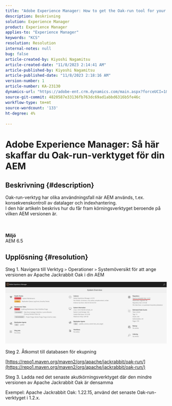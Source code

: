 ```yaml
---
title: "Adobe Experience Manager: How to get the Oak-run tool for your AEM version"
description: Beskrivning
solution: Experience Manager
product: Experience Manager
applies-to: "Experience Manager"
keywords: "KCS"
resolution: Resolution
internal-notes: null
bug: false
article-created-by: Kiyoshi Nagamitsu
article-created-date: "11/8/2023 2:14:41 AM"
article-published-by: Kiyoshi Nagamitsu
article-published-date: "11/8/2023 2:18:16 AM"
version-number: 1
article-number: KA-23130
dynamics-url: "https://adobe-ent.crm.dynamics.com/main.aspx?forceUCI=1&pagetype=entityrecord&etn=knowledgearticle&id=39bd448d-dc7d-ee11-8179-6045bd006a22"
source-git-commit: 4820587e33136fb763dc69ad1abbd6316b5fe46c
workflow-type: tm+mt
source-wordcount: '133'
ht-degree: 4%

---
```


# Adobe Experience Manager: Så här skaffar du Oak-run-verktyget för din AEM

## Beskrivning {#description}

Oak-run-verktyg har olika användningsfall när AEM används, t.ex. konsekvenskontroll av datalager och indexhantering.
<br>I den här artikeln beskrivs hur du får fram körningsverktyget beroende på vilken AEM versionen är.
<br> <br><br><br>
<b>Miljö</b>
<br>AEM 6.5

## Upplösning {#resolution}


Steg 1. Navigera till Verktyg `>`  Operationer `>`  Systemöversikt för att ange versionen av Apache Jackrabbit Oak i din AEM

![](assets/9c19e0e0-dc7d-ee11-8179-6045bd006a22.png)

Steg 2. Åtkomst till databasen för ekupning

[https://repo1.maven.org/maven2/org/apache/jackrabbit/oak-run/](https://repo1.maven.org/maven2/org/apache/jackrabbit/oak-run/)

Steg 3. Ladda ned det senaste akutkörningsverktyget där den mindre versionen av Apache Jackrabbit Oak är densamma

Exempel: Apache Jackrabbit Oak: 1.22.15, använd det senaste Oak-run-verktyget i 1.2.x.
